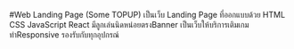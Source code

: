 #Web Landing Page (Some TOPUP)
เป็นเว็บ Landing Page ที่ออกแบบด้วย HTML CSS JavaScript React มีลูกเล่นนิดหน่อยตรงBanner เป็นเว็บให้บริการเติมเกม ทำResponsive รองรับกับทุกอุปกรณ์
